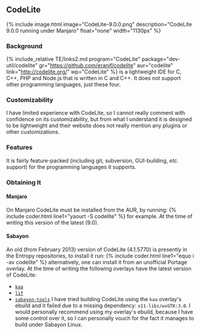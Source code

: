## CodeLite
{% include image.html image="CodeLite-9.0.0.png" description="CodeLite 9.0.0 running under Manjaro" float="none" width="1130px" %}

### Background
{% include_relative TE/links2.md program="CodeLite" package="dev-util/codelite" gr="https://github.com/eranif/codelite" aur="codelite" link="http://codelite.org/" wp="CodeLite" %} is a lightweight IDE for C, C++, PHP and Node.js that is written in C and C++. It does not support other programming languages, just these four.

### Customizability
I have limited experience with CodeLite, so I cannot really comment with confidence on its customizability, but from what I understand it is designed to be lightweight and their website does not really mention any plugins or other customizations.

### Features
It is fairly feature-packed (including git, subversion, GUI-building, *etc.* support) for the programming languages it supports.

### Obtaining It
#### Manjaro
On Manjaro CodeLite must be installed from the AUR, by running:
{% include coder.html line1="yaourt -S codelite" %}
for example. At the time of writing this version of the latest (9.0).

#### Sabayon
An old (from February 2013) version of CodeLite (4.1.5770) is presently in the Entropy repositories, to install it run:
{% include coder.html line1="equo i -av codelite" %}
alternatively, one can install it from an unofficial Portage overlay. At the time of writing the following overlays have the latest version of CodeLite:
* [`kaa`](http://gpo.zugaina.org/Overlays/kaa)
* [`lif`](https://github.com/killer2tester/gentoo-overlay-lif)
* [`sabayon-tools`](https://github.com/fusion809/sabayon-tools)
I have tried building CodeLite using the `kaa` overlay's ebuild and it failed due to a missing dependency:
`x11-libs/wxGTK:3.0`. I would personally recommend using my overlay's ebuild, because I have some control over it, so I can personally vouch for the fact it manages to build under Sabayon Linux.
